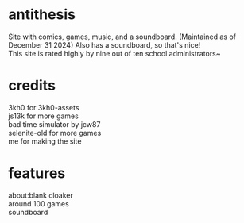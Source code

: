 # antithesis
Site with comics, games, music,  and a soundboard. (Maintained as of December 31 2024)
Also has a soundboard, so that's nice!
<br>
This site is rated highly by nine out of ten school administrators~
# credits
3kh0 for 3kh0-assets
<br>
js13k for more games
<br>
bad time simulator by jcw87
<br>
selenite-old for more games
<br>
me for making the site
# features
about:blank cloaker
<br>
around 100 games
<br>
soundboard
